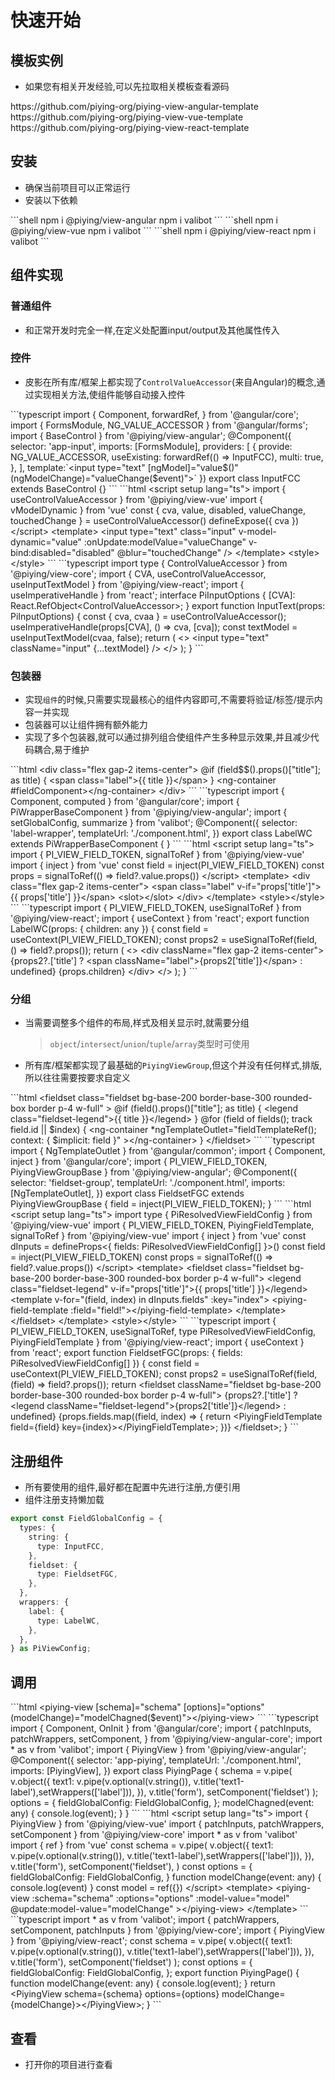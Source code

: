 # 快速开始

## 模板实例

- 如果您有相关开发经验,可以先拉取相关模板查看源码

<custom-tabs>
<custom-tab data-label="Angular">
https://github.com/piying-org/piying-view-angular-template
</custom-tab>
<custom-tab data-label="Vue">
https://github.com/piying-org/piying-view-vue-template
</custom-tab>
<custom-tab data-label="React">
https://github.com/piying-org/piying-view-react-template
</custom-tab>
</custom-tabs>

## 安装

- 确保当前项目可以正常运行
- 安装以下依赖

<custom-tabs>
<custom-tab data-label="Angular">
```shell
npm i @piying/view-angular
npm i valibot
```
</custom-tab>
<custom-tab data-label="Vue">
```shell
npm i @piying/view-vue
npm i valibot
```
</custom-tab>
<custom-tab data-label="React">
```shell
npm i @piying/view-react
npm i valibot
```
</custom-tab>
</custom-tabs>

## 组件实现

### 普通组件

- 和正常开发时完全一样,在定义处配置input/output及其他属性传入

### 控件

- 皮影在所有库/框架上都实现了`ControlValueAccessor`(来自Angular)的概念,通过实现相关方法,使组件能够自动接入控件

<custom-tabs>
<custom-tab data-label="Angular">
```typescript
import { Component, forwardRef,  } from '@angular/core';
import { FormsModule, NG_VALUE_ACCESSOR } from '@angular/forms';
import { BaseControl } from '@piying/view-angular';
@Component({
  selector: 'app-input',
  imports: [FormsModule],
  providers: [
    {
      provide: NG_VALUE_ACCESSOR,
      useExisting: forwardRef(() =&gt; InputFCC),
      multi: true,
    },
  ],
  template:`&lt;input type=&quot;text&quot; [ngModel]=&quot;value$()&quot; (ngModelChange)=&quot;valueChange($event)&quot;&gt;`
})
export class InputFCC extends BaseControl {}
```
</custom-tab>
<custom-tab data-label="Vue">
```html
&lt;script setup lang=&quot;ts&quot;&gt;
import { useControlValueAccessor } from '@piying/view-vue'
import { vModelDynamic } from 'vue'
const { cva, value, disabled, valueChange, touchedChange } = useControlValueAccessor()
defineExpose({ cva })
&lt;/script&gt;
&lt;template&gt;
  &lt;input
    type=&quot;text&quot;
    class=&quot;input&quot;
    v-model-dynamic=&quot;value&quot;
    :onUpdate:modelValue=&quot;valueChange&quot;
    v-bind:disabled=&quot;disabled&quot;
    @blur=&quot;touchedChange&quot;
  /&gt;
&lt;/template&gt;
&lt;style&gt;&lt;/style&gt;
```
</custom-tab>
<custom-tab data-label="React">
```typescript
import type { ControlValueAccessor } from '@piying/view-core';
import { CVA, useControlValueAccessor, useInputTextModel } from '@piying/view-react';
import { useImperativeHandle } from 'react';
interface PiInputOptions {
  [CVA]: React.RefObject&lt;ControlValueAccessor&gt;;
}
export function InputText(props: PiInputOptions) {
  const { cva, cvaa } = useControlValueAccessor();
  useImperativeHandle(props[CVA], () =&gt; cva, [cva]);
  const textModel = useInputTextModel(cvaa, false);
  return (
    &lt;&gt;
      &lt;input type=&quot;text&quot; className=&quot;input&quot; {...textModel} /&gt;
    &lt;/&gt;
  );
}
```
</custom-tab>
</custom-tabs>

### 包装器

- 实现`组件`的时候,只需要实现最核心的组件内容即可,不需要将验证/标签/提示内容一并实现
- 包装器可以让组件拥有额外能力
- 实现了多个包装器,就可以通过排列组合使组件产生多种显示效果,并且减少代码耦合,易于维护

<custom-tabs>
<custom-tab data-label="Angular">
```html
&lt;div class=&quot;flex gap-2 items-center&quot;&gt;
  @if (field$$().props()[&quot;title&quot;]; as title) {
    &lt;span class=&quot;label&quot;&gt;{{ title }}&lt;/span&gt;
  }
  &lt;ng-container #fieldComponent&gt;&lt;/ng-container&gt;
&lt;/div&gt;
```
```typescript
import { Component, computed } from '@angular/core';
import { PiWrapperBaseComponent } from '@piying/view-angular';
import { setGlobalConfig, summarize } from 'valibot';
@Component({
  selector: 'label-wrapper',
  templateUrl: './component.html',
})
export class LabelWC extends PiWrapperBaseComponent {
}
```
</custom-tab>
<custom-tab data-label="Vue">
```html
&lt;script setup lang=&quot;ts&quot;&gt;
import { PI_VIEW_FIELD_TOKEN, signalToRef } from '@piying/view-vue'
import { inject } from 'vue'
const field = inject(PI_VIEW_FIELD_TOKEN)
const props = signalToRef(() =&gt; field?.value.props())
&lt;/script&gt;
&lt;template&gt;
    &lt;div class=&quot;flex gap-2 items-center&quot;&gt;
        &lt;span class=&quot;label&quot; v-if=&quot;props['title']&quot;&gt;{{ props['title'] }}&lt;/span&gt;
        &lt;slot&gt;&lt;/slot&gt;
    &lt;/div&gt;
&lt;/template&gt;
&lt;style&gt;&lt;/style&gt;
```
</custom-tab>
<custom-tab data-label="React">
```typescript
import { PI_VIEW_FIELD_TOKEN, useSignalToRef } from '@piying/view-react';
import { useContext } from 'react';
export function LabelWC(props: { children: any }) {
  const field = useContext(PI_VIEW_FIELD_TOKEN);
  const props2 = useSignalToRef(field, () =&gt; field?.props());
  return (
    &lt;&gt;
      &lt;div className=&quot;flex gap-2 items-center&quot;&gt;
        {props2?.['title'] ? &lt;span className=&quot;label&quot;&gt;{props2['title']}&lt;/span&gt; : undefined}
        {props.children}
      &lt;/div&gt;
    &lt;/&gt;
  );
}
```
</custom-tab>
</custom-tabs>

### 分组

- 当需要调整多个组件的布局,样式及相关显示时,就需要分组
  > `object`/`intersect`/`union`/`tuple`/`array`类型时可使用
- 所有库/框架都实现了最基础的`PiyingViewGroup`,但这个并没有任何样式,排版,所以往往需要按要求自定义

<custom-tabs>
<custom-tab data-label="Angular">
```html
&lt;fieldset
  class=&quot;fieldset bg-base-200 border-base-300 rounded-box border p-4 w-full&quot;
&gt;
  @if (field().props()[&quot;title&quot;]; as title) {
    &lt;legend class=&quot;fieldset-legend&quot;&gt;{{ title }}&lt;/legend&gt;
  }
  @for (field of fields(); track field.id || $index) {
    &lt;ng-container
      *ngTemplateOutlet=&quot;fieldTemplateRef(); context: { $implicit: field }&quot;
    &gt;&lt;/ng-container&gt;
  }
&lt;/fieldset&gt;
```
```typescript
import { NgTemplateOutlet } from '@angular/common';
import { Component, inject } from '@angular/core';
import { PI_VIEW_FIELD_TOKEN, PiyingViewGroupBase } from '@piying/view-angular';
@Component({
  selector: 'fieldset-group',
  templateUrl: './component.html',
  imports: [NgTemplateOutlet],
})
export class FieldsetFGC extends PiyingViewGroupBase {
  field = inject(PI_VIEW_FIELD_TOKEN);
}
```
</custom-tab>
<custom-tab data-label="Vue">
```html
&lt;script setup lang=&quot;ts&quot;&gt;
import type { PiResolvedViewFieldConfig } from '@piying/view-vue'
import { PI_VIEW_FIELD_TOKEN, PiyingFieldTemplate, signalToRef } from '@piying/view-vue'
import { inject } from 'vue'
const dInputs = defineProps&lt;{
  fields: PiResolvedViewFieldConfig[]
}&gt;()
const field = inject(PI_VIEW_FIELD_TOKEN)
const props = signalToRef(() =&gt; field?.value.props())
&lt;/script&gt;
&lt;template&gt;
  &lt;fieldset class=&quot;fieldset bg-base-200 border-base-300 rounded-box border p-4 w-full&quot;&gt;
    &lt;legend class=&quot;fieldset-legend&quot; v-if=&quot;props['title']&quot;&gt;{{ props['title'] }}&lt;/legend&gt;
    &lt;template v-for=&quot;(field, index) in dInputs.fields&quot; :key=&quot;index&quot;&gt;
      &lt;piying-field-template :field=&quot;field!&quot;&gt;&lt;/piying-field-template&gt;
    &lt;/template&gt;
  &lt;/fieldset&gt;
&lt;/template&gt;
&lt;style&gt;&lt;/style&gt;
```
</custom-tab>
<custom-tab data-label="React">
```typescript
import { PI_VIEW_FIELD_TOKEN, useSignalToRef, type PiResolvedViewFieldConfig, PiyingFieldTemplate } from '@piying/view-react';
import { useContext } from 'react';
export function FieldsetFGC(props: { fields: PiResolvedViewFieldConfig[] }) {
  const field = useContext(PI_VIEW_FIELD_TOKEN);
  const props2 = useSignalToRef(field, (field) =&gt; field?.props());
  return &lt;fieldset className=&quot;fieldset bg-base-200 border-base-300 rounded-box border p-4 w-full&quot;&gt;
        {props2?.['title'] ? &lt;legend className=&quot;fieldset-legend&quot;&gt;{props2['title']}&lt;/legend&gt; : undefined}
        {props.fields.map((field, index) =&gt; {
          return &lt;PiyingFieldTemplate field={field} key={index}&gt;&lt;/PiyingFieldTemplate&gt;;
        })}
      &lt;/fieldset&gt;;
}
```
</custom-tab>
</custom-tabs>

## 注册组件

- 所有要使用的组件,最好都在配置中先进行注册,方便引用
- 组件注册支持懒加载

```typescript
export const FieldGlobalConfig = {
  types: {
    string: {
      type: InputFCC,
    },
    fieldset: {
      type: FieldsetFGC,
    },
  },
  wrappers: {
    label: {
      type: LabelWC,
    },
  },
} as PiViewConfig;
```

## 调用

<custom-tabs>
<custom-tab data-label="Angular">
```html
&lt;piying-view [schema]=&quot;schema&quot; [options]=&quot;options&quot; (modelChange)=&quot;modelChagned($event)&quot;&gt;&lt;/piying-view&gt;
```
```typescript
import { Component, OnInit } from '@angular/core';
import {
  patchInputs,
  patchWrappers,
  setComponent,
} from '@piying/view-angular-core';
import * as v from 'valibot';
import { PiyingView } from '@piying/view-angular';
@Component({
  selector: 'app-piying',
  templateUrl: './component.html',
  imports: [PiyingView],
})
export class PiyingPage {
  schema = v.pipe(
    v.object({
      text1: v.pipe(v.optional(v.string()), v.title('text1-label'),setWrappers(['label'])),
    }),
    v.title('form'),
    setComponent('fieldset')
  );
  options = {
    fieldGlobalConfig: FieldGlobalConfig,
  };
  modelChagned(event: any) {
    console.log(event);
  }
}
```
</custom-tab>
<custom-tab data-label="Vue">
```html
&lt;script setup lang=&quot;ts&quot;&gt;
import { PiyingView } from '@piying/view-vue'
import { patchInputs, patchWrappers, setComponent } from '@piying/view-core'
import * as v from 'valibot'
import { ref } from 'vue'
const schema = v.pipe(
  v.object({
    text1: v.pipe(v.optional(v.string()), v.title('text1-label'),setWrappers(['label'])),
  }),
  v.title('form'),
  setComponent('fieldset'),
)
const options = {
  fieldGlobalConfig: FieldGlobalConfig,
}
function modelChange(event: any) {
  console.log(event)
}
const model = ref({})
&lt;/script&gt;
&lt;template&gt;
  &lt;piying-view
    :schema=&quot;schema&quot;
    :options=&quot;options&quot;
    :model-value=&quot;model&quot;
    @update:model-value=&quot;modelChange&quot;
  &gt;&lt;/piying-view&gt;
&lt;/template&gt;
```
</custom-tab>
<custom-tab data-label="React">
```typescript
import * as v from 'valibot';
import { patchWrappers, setComponent, patchInputs } from '@piying/view-core';
import { PiyingView } from '@piying/view-react';
const schema = v.pipe(
  v.object({
    text1: v.pipe(v.optional(v.string()), v.title('text1-label'),setWrappers(['label'])),
  }),
  v.title('form'),
  setComponent('fieldset')
);
const options = {
  fieldGlobalConfig: FieldGlobalConfig,
};
export function PiyingPage() {
  function modelChange(event: any) {
    console.log(event);
  }
  return &lt;PiyingView schema={schema} options={options} modelChange={modelChange}&gt;&lt;/PiyingView&gt;;
}
```
</custom-tab>
</custom-tabs>

## 查看
- 打开你的项目进行查看